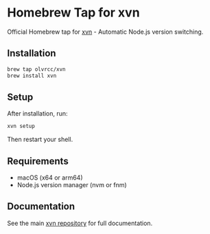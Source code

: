 # Homebrew Tap for xvn

Official Homebrew tap for [xvn](https://github.com/cameronolivier/xvn) - Automatic Node.js version switching.

## Installation

```bash
brew tap olvrcc/xvn
brew install xvn
```

## Setup

After installation, run:

```bash
xvn setup
```

Then restart your shell.

## Requirements

- macOS (x64 or arm64)
- Node.js version manager (nvm or fnm)

## Documentation

See the main [xvn repository](https://github.com/cameronolivier/xvn) for full documentation.
